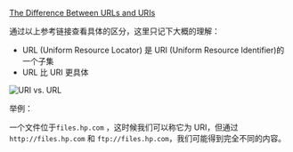 [The Difference Between URLs and URIs](https://danielmiessler.com/study/url-uri/)

通过以上参考链接查看具体的区分，这里只记下大概的理解：

+ URL (Uniform Resource Locator) 是 URI (Uniform Resource Identifier)的一个子集
+ URL 比 URI 更具体

![URI vs. URL](https://danielmiessler.com/images/URI-vs.-URL-e1464829000786.png)

举例：

一个文件位于`files.hp.com` ，这时候我们可以称它为 URI，但通过 `http://files.hp.com` 和 `ftp://files.hp.com`，我们可能得到完全不同的内容。